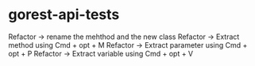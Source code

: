 # gorest-api-tests

Refactor -> rename the mehthod and the new class
Refactor -> Extract method using Cmd + opt + M
Refactor -> Extract parameter using Cmd + opt + P
Refactor -> Extract variable using Cmd + opt + V
